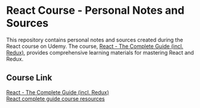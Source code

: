 # React Course - Personal Notes and Sources

This repository contains personal notes and sources created during the React course on Udemy. The course, [React - The Complete Guide (incl. Redux)](https://www.udemy.com/course/react-the-complete-guide-incl-redux), provides comprehensive learning materials for mastering React and Redux.

## Course Link
[React - The Complete Guide (incl. Redux)](https://www.udemy.com/course/react-the-complete-guide-incl-redux) <br>
[React complete guide course resources](https://github.com/academind/react-complete-guide-course-resources)